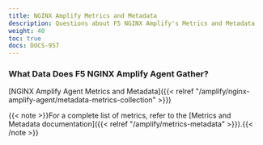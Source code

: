 ```yaml
---
title: NGINX Amplify Metrics and Metadata
description: Questions about F5 NGINX Amplify's Metrics and Metadata
weight: 40
toc: true
docs: DOCS-957
---
```



### What Data Does F5 NGINX Amplify Agent Gather?

[NGINX Amplify Agent Metrics and Metadata]({{< relref "/amplify/nginx-amplify-agent/metadata-metrics-collection" >}})

{{< note >}}For a complete list of metrics, refer to the [Metrics and Metadata documentation]({{< relref "/amplify/metrics-metadata" >}}).{{< /note >}}